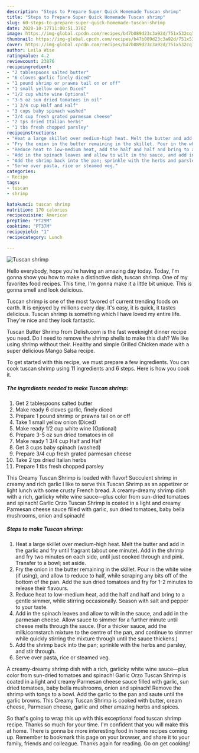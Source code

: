 ```yaml
---
description: "Steps to Prepare Super Quick Homemade Tuscan shrimp"
title: "Steps to Prepare Super Quick Homemade Tuscan shrimp"
slug: 60-steps-to-prepare-super-quick-homemade-tuscan-shrimp
date: 2020-10-17T11:00:51.376Z
image: https://img-global.cpcdn.com/recipes/b47b089d23c3a92d/751x532cq70/tuscan-shrimp-recipe-main-photo.jpg
thumbnail: https://img-global.cpcdn.com/recipes/b47b089d23c3a92d/751x532cq70/tuscan-shrimp-recipe-main-photo.jpg
cover: https://img-global.cpcdn.com/recipes/b47b089d23c3a92d/751x532cq70/tuscan-shrimp-recipe-main-photo.jpg
author: Leila Wise
ratingvalue: 4.2
reviewcount: 23876
recipeingredient:
- "2 tablespoons salted butter"
- "6 cloves garlic finely diced"
- "1 pound shrimp or prawns tail on or off"
- "1 small yellow onion Diced"
- "1/2 cup white wine Optional"
- "3-5 oz sun dried tomatoes in oil"
- "1 3/4 cup Half and Half"
- "3 cups baby spinach washed"
- "3/4 cup fresh grated parmesan cheese"
- "2 tps dried Italian herbs"
- "1 tbs fresh chopped parsley"
recipeinstructions:
- "Heat a large skillet over medium-high heat. Melt the butter and add in the garlic and fry until fragrant (about one minute). Add in the shrimp and fry two minutes on each side, until just cooked through and pink. Transfer to a bowl; set aside."
- "Fry the onion in the butter remaining in the skillet. Pour in the white wine (if using), and allow to reduce to half, while scraping any bits off of the bottom of the pan. Add the sun dried tomatoes and fry for 1-2 minutes to release their flavours."
- "Reduce heat to low-medium heat, add the half and half and bring to a gentle simmer, while stirring occasionally. Season with salt and pepper to your taste."
- "Add in the spinach leaves and allow to wilt in the sauce, and add in the parmesan cheese. Allow sauce to simmer for a further minute until cheese melts through the sauce. (For a thicker sauce, add the milk/cornstarch mixture to the centre of the pan, and continue to simmer while quickly stirring the mixture through until the sauce thickens.)"
- "Add the shrimp back into the pan; sprinkle with the herbs and parsley, and stir through."
- "Serve over pasta, rice or steamed veg."
categories:
- Recipe
tags:
- tuscan
- shrimp

katakunci: tuscan shrimp 
nutrition: 170 calories
recipecuisine: American
preptime: "PT29M"
cooktime: "PT37M"
recipeyield: "1"
recipecategory: Lunch

---
```



![Tuscan shrimp](https://img-global.cpcdn.com/recipes/b47b089d23c3a92d/751x532cq70/tuscan-shrimp-recipe-main-photo.jpg)

Hello everybody, hope you're having an amazing day today. Today, I'm gonna show you how to make a distinctive dish, tuscan shrimp. One of my favorites food recipes. This time, I'm gonna make it a little bit unique. This is gonna smell and look delicious.

Tuscan shrimp is one of the most favored of current trending foods on earth. It is enjoyed by millions every day. It's easy, it is quick, it tastes delicious. Tuscan shrimp is something which I have loved my entire life. They're nice and they look fantastic.

Tuscan Butter Shrimp from Delish.com is the fast weeknight dinner recipe you need. Do I need to remove the shrimp shells to make this dish? We like using shrimp without their. Healthy and simple Grilled Chicken made with a super delicious Mango Salsa recipe.


To get started with this recipe, we must prepare a few ingredients. You can cook tuscan shrimp using 11 ingredients and 6 steps. Here is how you cook it.

<!--inarticleads1-->

##### The ingredients needed to make Tuscan shrimp:

1. Get 2 tablespoons salted butter
1. Make ready 6 cloves garlic, finely diced
1. Prepare 1 pound shrimp or prawns tail on or off
1. Take 1 small yellow onion (Diced)
1. Make ready 1/2 cup white wine (Optional)
1. Prepare 3-5 oz sun dried tomatoes in oil
1. Make ready 1 3/4 cup Half and Half
1. Get 3 cups baby spinach (washed)
1. Prepare 3/4 cup fresh grated parmesan cheese
1. Take 2 tps dried Italian herbs
1. Prepare 1 tbs fresh chopped parsley


This Creamy Tuscan Shrimp is loaded with flavor! Succulent shrimp in creamy and rich garlic I like to serve this Tuscan Shrimp as an appetizer or light lunch with some crusty French bread. A creamy-dreamy shrimp dish with a rich, garlicky white wine sauce—plus color from sun-dried tomatoes and spinach! Garlic Orzo Tuscan Shrimp is coated in a light and creamy Parmesan cheese sauce filled with garlic, sun dried tomatoes, baby bella mushrooms, onion and spinach! 

<!--inarticleads2-->

##### Steps to make Tuscan shrimp:

1. Heat a large skillet over medium-high heat. Melt the butter and add in the garlic and fry until fragrant (about one minute). Add in the shrimp and fry two minutes on each side, until just cooked through and pink. Transfer to a bowl; set aside.
1. Fry the onion in the butter remaining in the skillet. Pour in the white wine (if using), and allow to reduce to half, while scraping any bits off of the bottom of the pan. Add the sun dried tomatoes and fry for 1-2 minutes to release their flavours.
1. Reduce heat to low-medium heat, add the half and half and bring to a gentle simmer, while stirring occasionally. Season with salt and pepper to your taste.
1. Add in the spinach leaves and allow to wilt in the sauce, and add in the parmesan cheese. Allow sauce to simmer for a further minute until cheese melts through the sauce. (For a thicker sauce, add the milk/cornstarch mixture to the centre of the pan, and continue to simmer while quickly stirring the mixture through until the sauce thickens.)
1. Add the shrimp back into the pan; sprinkle with the herbs and parsley, and stir through.
1. Serve over pasta, rice or steamed veg.


A creamy-dreamy shrimp dish with a rich, garlicky white wine sauce—plus color from sun-dried tomatoes and spinach! Garlic Orzo Tuscan Shrimp is coated in a light and creamy Parmesan cheese sauce filled with garlic, sun dried tomatoes, baby bella mushrooms, onion and spinach! Remove the shrimp with tongs to a bowl. Add the garlic to the pan and saute until the garlic browns. This Creamy Tuscan Shrimp is cooked with butter, cream cheese, Parmesan cheese, garlic and other amazing herbs and spices. 

So that's going to wrap this up with this exceptional food tuscan shrimp recipe. Thanks so much for your time. I'm confident that you will make this at home. There is gonna be more interesting food in home recipes coming up. Remember to bookmark this page on your browser, and share it to your family, friends and colleague. Thanks again for reading. Go on get cooking!
